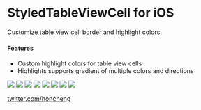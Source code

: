 StyledTableViewCell for iOS
=============

Customize table view cell border and highlight colors. 

#### Features
* Custom highlight colors for table view cells
* Highlights supports gradient of multiple colors and directions

<img src="https://github.com/honcheng/StyledTableViewCell-for-iOS/raw/master/Screenshots/cyan-dashes.png"/>
<img src="https://github.com/honcheng/StyledTableViewCell-for-iOS/raw/master/Screenshots/cyan-dottedlines.png"/>
<img src="https://github.com/honcheng/StyledTableViewCell-for-iOS/raw/master/Screenshots/purple.png"/>
<img src="https://github.com/honcheng/StyledTableViewCell-for-iOS/raw/master/Screenshots/2colors.png"/>
<img src="https://github.com/honcheng/StyledTableViewCell-for-iOS/raw/master/Screenshots/3colors.png"/>
<img src="https://github.com/honcheng/StyledTableViewCell-for-iOS/raw/master/Screenshots/gradient-horizontal.png"/>
<img src="https://github.com/honcheng/StyledTableViewCell-for-iOS/raw/master/Screenshots/gradient-diagonal1.png"/>
<img src="https://github.com/honcheng/StyledTableViewCell-for-iOS/raw/master/Screenshots/gradient-diagonal2.png"/>

[twitter.com/honcheng](http://twitter.com/honcheng)

